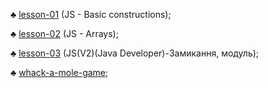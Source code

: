  ♣ [lesson-01](https://github.com/RomanTaras/JavaScript/tree/lesson-01)  (JS - Basic constructions);
 
 ♣ [lesson-02](https://github.com/RomanTaras/JavaScript/tree/lesson-02)  (JS - Arrays);
 
 ♣ [lesson-03](https://github.com/RomanTaras/JavaScript/tree/lesson-03)  (JS(V2)(Java Developer)-Замикання, модуль);

 ♣ [whack-a-mole-game](https://github.com/RomanTaras/JavaScript/tree/whack-a-mole-game);
